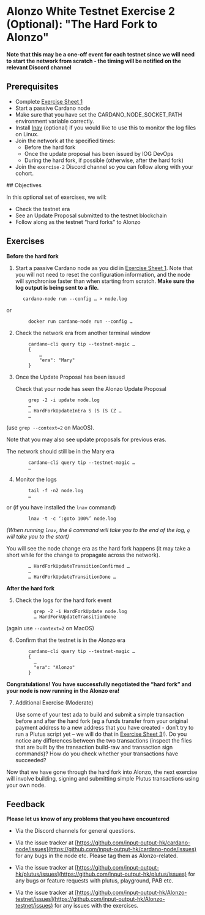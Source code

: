 # Alonzo White Testnet Exercise 2 (Optional): "The Hard Fork to Alonzo"

**Note that this may be a one-off event for each testnet since we will need to start the network from scratch - the timing will be notified on the relevant Discord channel**

## Prerequisites ##

 - Complete [Exercise Sheet 1](1_Alonzo-white-exercise-1.md)
 - Start a passive Cardano node
 - Make sure that you have set the CARDANO_NODE_SOCKET_PATH environment variable correctly.
 - Install [lnav](http://lnav.org/) (optional) if you would like to use this to monitor the log files on Linux.
 - Join the network at the specified times:
	- Before the hard fork
	- Once the update proposal has been issued by IOG DevOps
	- During the hard fork, if possible (otherwise, after the hard fork)
 - Join the `exercise-2` Discord channel so you can follow along with your cohort.



## Objectives

In this optional set of exercises, we will:

- Check the testnet era
- See an Update Proposal submitted to the testnet blockchain
- Follow along as the testnet “hard forks” to Alonzo


## Exercises

**Before the hard fork**

1. Start a passive Cardano node as you did in [Exercise Sheet 1](1_Alonzo-blue-exercise-1.md). Note that you will not need to reset the configuration information, and the node will synchronise faster than when starting from scratch.  **Make sure the log output is being sent to a file.**

```
      cardano-node run --config … > node.log
```
  or

```
        docker run cardano-node run --config …
```

2. Check the network era from another terminal window

```
		cardano-cli query tip --testnet-magic …
		{
		    …
		    "era": "Mary"
		}
```

3. Once the Update Proposal has been issued

	Check that your node has seen the Alonzo Update Proposal
	
```
		grep -2 -i update node.log
		…
	    … HardForkUpdateInEra S (S (S (Z …
		…
```

(use `grep --context=2` on MacOS).

Note that you may also see update proposals for previous eras.

The network should still be in the Mary era

```
		cardano-cli query tip --testnet-magic …
		…
```

4. Monitor the logs

```
        tail -f -n2 node.log
        …
```

or (if you have installed the `lnav` command)

```
        lnav -t -c ‘:goto 100%’ node.log
```

*(When running `lnav`, the `G` command will take you to the end of the log, `g` will take you to the start)*

You will see the node change era as the hard fork happens (it may take a short while for the change to propagate across the network).

```
        … HardForkUpdateTransitionConfirmed … 
        … 
        … HardForkUpdateTransitionDone …
```

**After the hard fork**

5.	Check the logs for the hard fork event

```
          grep -2 -i HardForkUpdate node.log
          … HardForkUpdateTransitionDone
```

(again use `--context=2` on MacOS)

6. Confirm that the testnet is  in the Alonzo era

```
        cardano-cli query tip --testnet-magic …
        {
          …
          "era": "Alonzo"
        }
```

**Congratulations!  You have successfully negotiated the “hard fork” and your node is now running in the Alonzo era!**


7. Additional Exercise (Moderate)

	Use some of your test ada to build and submit a simple transaction before and after the hard fork (eg a funds transfer from your original payment address to a new address that you have created - don’t try to run a Plutus script yet – we will do that in [Exercise Sheet 3](3_Alonzo-white-exercise-3.md)!).  Do you notice any differences between the two transactions (inspect the files that are built by the transaction build-raw and transaction sign commands)?  How do you check whether your transactions have succeeded?

  Now that we have gone through the hard fork into Alonzo, the next exercise will involve building, signing and submitting simple Plutus transactions using your own node.  

## Feedback ##

**Please let us know of any problems that you have encountered**

- Via the Discord channels for general questions.

- Via the issue tracker at [https://github.com/input-output-hk/cardano-node/issues](https://github.com/input-output-hk/cardano-node/issues) for any bugs in the node etc.  Please tag them as Alonzo-related.

- Via the issue tracker at [https://github.com/input-output-hk/plutus/issues](https://github.com/input-output-hk/plutus/issues) for any bugs or feature requests with plutus, playground, PAB etc.

- Via the issue tracker at [https://github.com/input-output-hk/Alonzo-testnet/issues](https://github.com/input-output-hk/Alonzo-testnet/issues) for any issues with the exercises.

